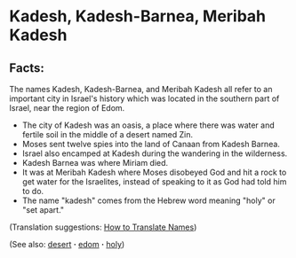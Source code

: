 # Kadesh, Kadesh-Barnea, Meribah Kadesh #

## Facts: ##

The names Kadesh, Kadesh-Barnea, and Meribah Kadesh all refer to an important city in Israel's history which was located in the southern part of Israel, near the region of Edom.

* The city of Kadesh was an oasis, a place where there was water and fertile soil in the middle of a desert named Zin.
* Moses sent twelve spies into the land of Canaan from Kadesh Barnea.
* Israel also encamped at Kadesh during the wandering in the wilderness.
* Kadesh Barnea was where Miriam died.
* It was at Meribah Kadesh where Moses disobeyed God and hit a rock to get water for the Israelites, instead of speaking to it as God had told him to do.
* The name "kadesh" comes from the Hebrew word meaning "holy" or "set apart."

(Translation suggestions: [How to Translate Names](https://git.door43.org/Door43/en-ta-translate-vol1/src/master/content/translate_names.md))

(See also: [desert](../other/desert.md) **·** [edom](../other/edom.md) **·** [holy](../kt/holy.md))

